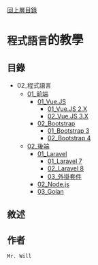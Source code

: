 [回上層目錄](../README.md)

# `程式語言`的教學

## **目錄**
+ 02_程式語言
    + [01_前端](01_前端/README.md)
        + [01_Vue.JS](01_前端/01_VueJS/README.md)
            + [01_Vue.JS 2.X](01_前端/01_VueJS/01_VueJS2/README.md)
            + [02_Vue.JS 3.X](01_前端/01_VueJS/02_VueJS3/README.md)
        + [02_Bootstrap](01_前端/02_Bootstrap/README.md)
            + [01_Bootstrap 3](01_前端/02_Bootstrap/01_Bootstrap3/README.md)
            + [02_Bootstrap 4](01_前端/02_Bootstrap/02_Bootstrap4/README.md)
    + [02_後端](02_後端/README.md)
        + [01_Laravel](02_後端/01_Laravel/README.md)
            + [01_Laravel 7](02_後端/01_Laravel/01_Laravel7/README.md)
            + [02_Laravel 8](02_後端/01_Laravel/02_Laravel8/README.md)
            + [03_外掛套件](02_後端/01_Laravel/03_外掛套件/README.md)
        + [02_Node.js](02_後端/02_NodeJS/README.md)
        + [03_Golan](02_後端/03_Golan/README.md)

## **敘述**

## **作者**
`Mr. Will`
